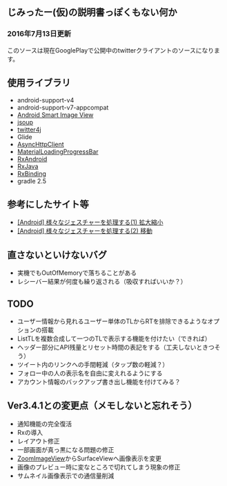## じみったー(仮)の説明書っぽくもない何か ##

### 2016年7月13日更新 ###
このソースは現在GooglePlayで公開中のtwitterクライアントのソースになります。

## 使用ライブラリ ##
* android-support-v4  
* android-support-v7-appcompat  
* [Android Smart Image View](http://loopj.com/android-smart-image-view/)  
* [jsoup](http://jsoup.org/)
* [twitter4j](http://twitter4j.org/ja/)  
* Glide
* [AsyncHttpClient](http://loopj.com/android-async-http/)  
* [MaterialLoadingProgressBar](https://github.com/lsjwzh/MaterialLoadingProgressBar)  
* [RxAndroid](https://github.com/ReactiveX/RxAndroid)  
* [RxJava](https://github.com/ReactiveX/RxJava)  
* [RxBinding](https://github.com/JakeWharton/RxBinding)
* gradle 2.5

## 参考にしたサイト等 ##
* [[Android] 様々なジェスチャーを処理する(1) 拡大縮小](http://chicketen.blog.jp/archives/1579621.html)
* [[Android] 様々なジェスチャーを処理する(2) 移動](http://chicketen.blog.jp/archives/1622120.html)

## 直さないといけないバグ ##
* 実機でもOutOfMemoryで落ちることがある
* レシーバー結果が何度も繰り返される（吸収すればいいか？）

## TODO ##
* ユーザー情報から見れるユーザー単体のTLからRTを排除できるようなオプションの搭載
* ListTLを複数合成して一つのTLで表示する機能を付けたい（できれば）
* ヘッダー部分にAPI残量とリセット時間の表記をする（工夫しないときつそう）
* ツイート内のリンクへの手間軽減（タップ数の軽減？）
* フォロー中の人の表示名を自由に変えれるようにする
* アカウント情報のバックアップ書き出し機能を付けてみる？

## Ver3.4.1との変更点（メモしないと忘れそう） ##
* 通知機能の完全復活
* Rxの導入
* レイアウト修正
* 一部画面が真っ黒になる問題の修正
* [ZoomImageView](http://sukohi.blogspot.jp/2013/11/imageview.html)からSurfaceViewへ画像表示を変更
* 画像のプレビュー時に変なところで切れてしまう現象の修正
* サムネイル画像表示での通信量削減
